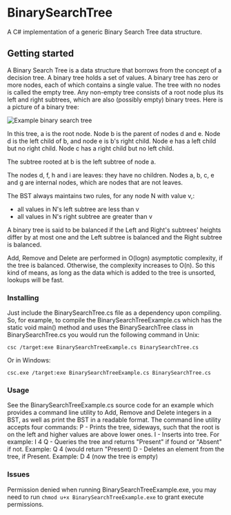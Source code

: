 # BinarySearchTree
A C# implementation of a generic Binary Search Tree data structure.

## Getting started
A Binary Search Tree is a data structure that borrows from the concept of a decision tree.
A binary tree holds a set of values. A binary tree has zero or more nodes, each of which contains a single value. The tree with no nodes is called the empty tree. Any non-empty tree consists of a root node plus its left and right subtrees, which are also (possibly empty) binary trees.
Here is a picture of a binary tree:

![Example binary search tree](http://ksvi.mff.cuni.cz/~dingle/2017/binary_tree.svg)

In this tree, a is the root node. Node b is the parent of nodes d and e. Node d is the left child of b, and node e is b's right child. Node e has a left child but no right child. Node c has a right child but no left child.

The subtree rooted at b is the left subtree of node a.

The nodes d, f, h and i are leaves: they have no children. Nodes a, b, c, e and g are internal nodes, which are nodes that are not leaves.

The BST always maintains two rules, for any node N with value v,:
- all values in N's left subtree are less than v
- all values in N's right subtree are greater than v

A binary tree is said to be balanced if the Left and Right's subtrees' heights differ by at most one and the Left subtree is balanced and the Right subtree is balanced.

Add, Remove and Delete are performed in O(logn) asymptotic complexity, if the tree is balanced. Otherwise, the complexity increases to O(n). So this kind of means, as long as the data which is added to the tree is unsorted, lookups will be fast.

### Installing
Just include the BinarySearchTree.cs file as a dependency upon compiling. So, for example, to compile the BinarySearchTreeExample.cs which has the static void main() method and uses the BinarySearchTree class in BinarySearchTree.cs you would run the following command in Unix:
```
csc /target:exe BinarySearchTreeExample.cs BinarySearchTree.cs
```
Or in Windows:
```
csc.exe /target:exe BinarySearchTreeExample.cs BinarySearchTree.cs
```
### Usage
See the BinarySearchTreeExample.cs source code for an example which provides a command line utility to Add, Remove and Delete integers in a BST, as well as print the BST in a readable format. The command line utility accepts four commands:
P - Prints the tree, sideways, such that the root is on the left and higher values are above lower ones.
I <int> - Inserts <int> into tree. For example: I 4 
Q <int> - Queries the tree and returns "Present" if found or "Absent" if not. Example: Q 4 (would return "Present)
D <int> - Deletes an element from the tree, if Present. Example: D 4 (now the tree is empty)

### Issues
Permission denied when running BinarySearchTreeExample.exe, you may need to run `chmod u+x BinarySearchTreeExample.exe` to grant execute permissions.
